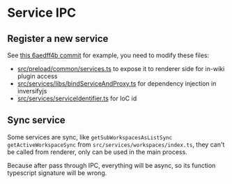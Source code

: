 # Service IPC

## Register a new service

See [this 6aedff4b commit](https://github.com/tiddly-gittly/TidGi-Desktop/commit/6aedff4bb2441e692c95aedc57a586953a641615) for example, you need to modify these files:

- [src/preload/common/services.ts](../../src/preload/common/services.ts) to expose it to renderer side for in-wiki plugin access
- [src/services/libs/bindServiceAndProxy.ts](../../src/services/libs/bindServiceAndProxy.ts) for dependency injection in inversifyjs
- [src/services/serviceIdentifier.ts](../../src/services/serviceIdentifier.ts) for IoC id

## Sync service

Some services are sync, like `getSubWorkspacesAsListSync` `getActiveWorkspaceSync` from `src/services/workspaces/index.ts`, they can't be called from renderer, only can be used in the main process.

Because after pass through IPC, everything will be async, so its function typescript signature will be wrong.
